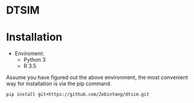 # DTSIM


# Installation

- Enviroment: 
    - Python 3
    - R 3.5

Assume you have figured out the above environment, the most convenient way for installation is via the pip command. 
```sheel
pip install git+https://github.com/ZebinYang/dtsim.git
```
